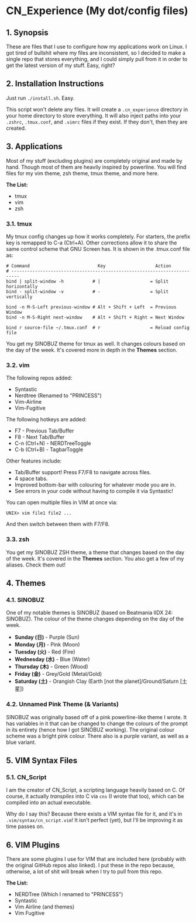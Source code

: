 # CN\_Experience (My dot/config files)

## 1. Synopsis
These are files that I use to configure how my applications work on Linux.
I got tired of bullshit where my files are inconsistent, so I decided to make
a single repo that stores everything, and I could simply pull from it in order
to get the latest version of my stuff. Easy, right?

## 2. Installation Instructions
Just run `./install.sh`. Easy.

This script won't delete any files. It will create a `.cn_experience` directory
in your home directory to store everything. It will also inject paths into your
`.zshrc`, `.tmux.conf`, and `.vimrc` files if they exist. If they don't, then
they are created.

## 3. Applications
Most of my stuff (excluding plugins) are completely original and made by hand.
Though most of them are heavily inspired by powerline. You will find files for
my vim theme, zsh theme, tmux theme, and more here.

**The List:**
* tmux
* vim
* zsh

### 3.1. tmux
My tmux config changes up how it works completely. For starters, the prefix key
is remapped to C-a (Ctrl+A). Other corrections allow it to share the same
control scheme that GNU Screen has. It is shown in the .tmux.conf file as:
```
# Command                          Key                   Action
# -------------------------------------------------------------------------
bind | split-window -h           # |                   = Split horizontally
bind - split-window -v           # -                   = Split vertically

bind -n M-S-Left previous-window # Alt + Shift + Left  = Previous Window
bind -n M-S-Right next-window    # Alt + Shift + Right = Next Window

bind r source-file ~/.tmux.conf  # r                   = Reload config file
```

You get my SINOBUZ theme for tmux as well. It changes colours based on the day
of the week. It's covered more in depth in the **Themes** section.

### 3.2. vim
The following repos added:
* Syntastic
* Nerdtree (Renamed to "PRINCESS")
* Vim-Airline
* Vim-Fugitive

The following hotkeys are added:
* F7 - Previous Tab/Buffer
* F8 - Next Tab/Buffer
* C-n (Ctrl+N) - NERDTreeToggle
* C-b (Ctrl+B) - TagbarToggle

Other features include:
* Tab/Buffer support! Press F7/F8 to navigate across files.
* 4 space tabs.
* Improved bottom-bar with colouring for whatever mode you are in.
* See errors in your code without having to compile it via Syntastic!

You can open multiple files in VIM at once via:
```
UNIX> vim file1 file2 ...
```
And then switch between them with F7/F8.

### 3.3. zsh
You get my SINOBUZ ZSH theme, a theme that changes based on the day of the
week. It's covered in the **Themes** section. You also get a few of my aliases.
Check them out!

## 4. Themes
### 4.1. SINOBUZ
One of my notable themes is SINOBUZ (based on Beatmania IIDX 24: SINOBUZ). The
colour of the theme changes depending on the day of the week.
* **Sunday (日)** - Purple (Sun)
* **Monday (月)** - Pink (Moon)
* **Tuesday (火)** - Red (Fire)
* **Wednesday (水)** - Blue (Water)
* **Thursday (木)** - Green (Wood)
* **Friday (金)** - Grey/Gold (Metal/Gold)
* **Saturday (土)** - Orangish Clay (Earth [not the planet]/Ground/Saturn [土星])

### 4.2. Unnamed Pink Theme (& Variants)
SINOBUZ was originally based off of a pink powerline-like theme I wrote. It has
variables in it that can be changed to change the colours of the prompt in its
entirety (hence how I got SINOBUZ working). The original colour scheme was a
bright pink colour. There also is a purple variant, as well as a blue variant.

## 5. VIM Syntax Files
### 5.1. CN\_Script
I am the creator of CN\_Script, a scripting language heavily based on C. Of
course, it actually *transpiles* into C via `cns` (I wrote that too), which
can be compiled into an actual executable.

Why do I say this? Because there exists a VIM syntax file for it, and it's
in `.vim/syntax/cn_script.vim`! It isn't perfect (yet), but I'll be improving
it as time passes on.

## 6. VIM Plugins
There are some plugins I use for VIM that are included here (probably with the
original GitHub repos also linked). I put these in the repo because, otherwise,
a lot of shit will break when I try to pull from this repo.

**The List:**
* NERDTree (Which I renamed to "PRINCESS")
* Syntastic
* Vim Airline (and themes)
* Vim Fugitive
